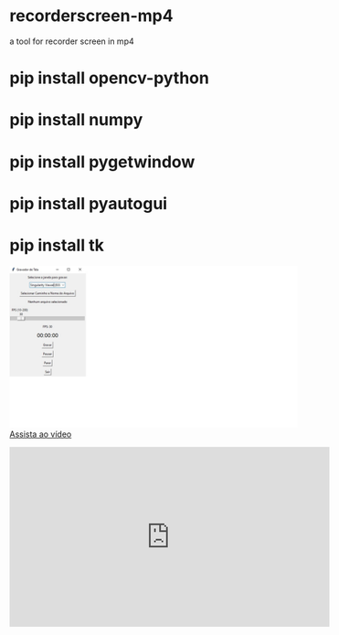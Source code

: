 # recorderscreen-mp4
 a tool for recorder screen in mp4
 
# pip install opencv-python
# pip install numpy
# pip install pygetwindow
# pip install pyautogui
# pip install tk

![Texto alternativo](https://github.com/0joseDark/recorderscreen-mp4/blob/main/images/janela.jpg)
[Assista ao vídeo](https://www.youtube.com/watch?v=tlQJSDB8gJM)
<iframe width="560" height="315" src="https://github.com/0joseDark/recorderscreen-mp4/blob/main/videos/janela-3.mp4" frameborder="0" allow="accelerometer; autoplay; encrypted-media; gyroscope; picture-in-picture" allowfullscreen></iframe>




